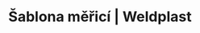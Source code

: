 ---
Link: "file:/Users/vinayakpatel/Downloads/www.weldplast.cz/sablona-merici"
product_name: "Šablona měřicípro K/V svary"
product_id: "Obj. číslo:152.676"
title: "Šablona měřicí | Weldplast"
product_desc: ""
product_specs: ""
product_downloads: ""
href: ""
accessories: ""
similar_products: ""
---